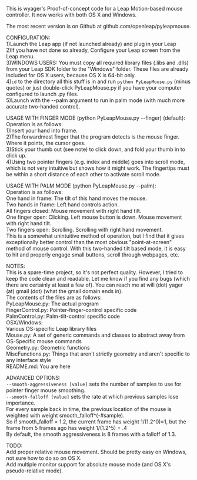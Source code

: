 This is wyager's Proof-of-concept code for a Leap Motion-based mouse controller. It now works with both OS X and Windows.  

The most recent version is on Github at github.com/openleap/pyleapmouse.  

CONFIGURATION:  
1)Launch the Leap app (if not launched already) and plug in your Leap  
2)If you have not done so already, Configure your Leap screen from the Leap menu.  
3)WINDOWS USERS: You must copy all required library files (.libs and .dlls) from your Leap SDK folder to the "Windows" folder. These files are already included for OS X users, because OS X is 64-bit only.  
4)`cd` to the directory all this stuff is in and run `python PyLeapMouse.py` (minus quotes) or just double-click PyLeapMouse.py if you have your computer configured to launch .py files.   
5)Launch with the --palm argument to run in palm mode (with much more accurate two-handed control).  

USAGE WITH FINGER MODE (python PyLeapMouse.py --finger) (default):  
Operation is as follows:  
1)Insert your hand into frame.  
2)The forwardmost finger that the program detects is the mouse finger. Where it points, the cursor goes.  
3)Stick your thumb out (see note) to click down, and fold your thumb in to click up.  
4)Using two pointer fingers (e.g. index and middle) goes into scroll mode, which is not very intuitive but shows how it might work. The fingertips must be within a short distance of each other to activate scroll mode.  

USAGE WITH PALM MODE (python PyLeapMouse.py --palm):  
Operation is as follows:  
One hand in frame: The tilt of this hand moves the mouse.  
Two hands in frame: Left hand controls action.  
    All fingers closed: Mouse movement with right hand tilt.  
    One finger open: Clicking. Left mouse button is down. Mouse movement with right hand tilt.  
    Two fingers open: Scrolling. Scrolling with right hand movement.  
This is a somewhat unintuitive method of operation, but I find that it gives exceptionally better control than the most obvious "point-at-screen" method of mouse control. With this two-handed tilt based mode, it is easy to hit and properly engage small buttons, scroll through webpages, etc.  


NOTES:  
This is a spare-time project, so it's not perfect quality. However, I tried to keep the code clean and readable. Let me know if you find any bugs (which there are certainly at least a few of). You can reach me at  will (dot) yager (at) gmail (dot) (what the gmail domain ends in).  
The contents of the files are as follows:  
PyLeapMouse.py: The actual program  
FingerControl.py: Pointer-finger-control specific code  
PalmControl.py: Palm-tilt-control specific code  
OSX/Windows:  
    Various OS-specific Leap library files  
    Mouse.py: A set of generic commands and classes to abstract away from OS-Specific mouse commands  
Geometry.py: Geometric functions  
MiscFunctions.py: Things that aren't strictly geometry and aren't specific to any interface style  
README.md: You are here  

ADVANCED OPTIONS:  
`--smooth-aggressiveness [value]` sets the number of samples to use for pointer finger mouse smoothing.  
`--smooth-falloff [value]` sets the rate at which previous samples lose importance.  
For every sample back in time, the previous location of the mouse is weighted with weight smooth_falloff^(-#sample).  
So if smooth_falloff = 1.2, the current frame has weight 1/(1.2^0)=1, but the frame from 5 frames ago has weight 1/(1.2^5) = .4  
By default, the smooth aggressiveness is 8 frames with a falloff of 1.3.  

TODO:  
Add proper relative mouse movement. Should be pretty easy on Windows, not sure how to do so on OS X.  
Add multiple monitor support for absolute mouse mode (and OS X's pseudo-relative mode).  
